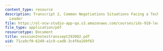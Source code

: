 ```yaml
---
content_type: resource
description: Transcript 2, Common Negotiations Situations Facing a Technology Policy
  Leader
file: https://ol-ocw-studio-app-qa.s3.amazonaws.com/courses/ids-910-leadership-development-fall-2002/71ca9cf06249a1c9cad83c4f6a169f63_session2notestranssept292002.pdf
file_type: application/pdf
resourcetype: Document
title: session2notestranssept292002.pdf
uid: 71ca9cf0-6249-a1c9-cad8-3c4f6a169f63
---
```

